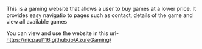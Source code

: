 This is a gaming website that allows a user to buy games at a lower price.
It provides easy navigatio to pages such as contact, details of the game and view all available games 


You can view and use the website in this url-https://nicpaul116.github.io/AzureGaming/
